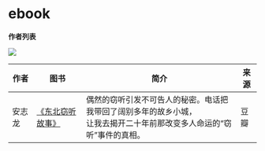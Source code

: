 # ebook

**作者列表**

![](https://vin.dynalias.com/bookshelf/author/aricerul.gif)

| 作者   | 图书   | 简介 | 来源 |
| ----- | ----- | ----- | ----- |
| 安志龙 | [《东北窃听故事》](https://dbqtgs-douban.wangbin.org/?_blank) | 偶然的窃听引发不可告人的秘密。电话把我带回了阔别多年的故乡小城，<br />让我去揭开二十年前那改变多人命运的“窃听”事件的真相。 | 豆瓣 |


